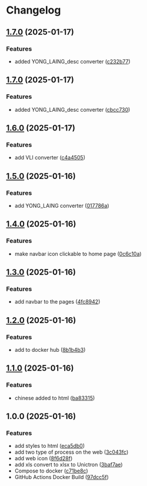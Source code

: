 # Changelog

## [1.7.0](https://github.com/wulukewu/shipping-converter/compare/v1.6.0...v1.7.0) (2025-01-17)


### Features

* added YONG_LAING_desc converter ([c232b77](https://github.com/wulukewu/shipping-converter/commit/c232b77bc1c93ebd3b9a1918e7d053da63c80539))

## [1.7.0](https://github.com/wulukewu/shipping-converter/compare/v1.6.0...v1.7.0) (2025-01-17)


### Features

* added YONG_LAING_desc converter ([cbcc730](https://github.com/wulukewu/shipping-converter/commit/cbcc730baae6beb59386df6a74d2e91c6923172d))

## [1.6.0](https://github.com/wulukewu/shipping-converter/compare/v1.5.0...v1.6.0) (2025-01-17)


### Features

* add VLI converter ([c4a4505](https://github.com/wulukewu/shipping-converter/commit/c4a4505e680339e52bb16015168f732d2fcb2276))

## [1.5.0](https://github.com/wulukewu/shipping-converter/compare/v1.4.0...v1.5.0) (2025-01-16)


### Features

* add YONG_LAING converter ([017786a](https://github.com/wulukewu/shipping-converter/commit/017786aa2df80d539ef726ac8295fefaed2958e3))

## [1.4.0](https://github.com/wulukewu/shipping-converter/compare/v1.3.0...v1.4.0) (2025-01-16)


### Features

* make navbar icon clickable to home page ([0c6c10a](https://github.com/wulukewu/shipping-converter/commit/0c6c10a043e696aa27a2167b969b57a580de0ff2))

## [1.3.0](https://github.com/wulukewu/shipping-converter/compare/v1.2.0...v1.3.0) (2025-01-16)


### Features

* add navbar to the pages ([4fc8942](https://github.com/wulukewu/shipping-converter/commit/4fc89428266996ea76c400b51f79456c3ea76d2f))

## [1.2.0](https://github.com/wulukewu/shipping-converter/compare/v1.1.0...v1.2.0) (2025-01-16)


### Features

* add to docker hub ([8b1b4b3](https://github.com/wulukewu/shipping-converter/commit/8b1b4b33c41df3f09675656ba97815f02875ea89))

## [1.1.0](https://github.com/wulukewu/shipping-converter/compare/v1.0.0...v1.1.0) (2025-01-16)


### Features

* chinese added to html ([ba83315](https://github.com/wulukewu/shipping-converter/commit/ba83315ebda09e76d896381506336ef1464de6fe))

## 1.0.0 (2025-01-16)


### Features

* add styles to html ([eca5db0](https://github.com/wulukewu/shipping-converter/commit/eca5db057642e15fdf168399520eae61b1adfc2a))
* add two type of process on the web ([3c043fc](https://github.com/wulukewu/shipping-converter/commit/3c043fc82cada6fdd2a92670b267385816110de7))
* add web icon ([8f6d28f](https://github.com/wulukewu/shipping-converter/commit/8f6d28f555caedcb5537b475f4e776a20397c9b6))
* add xls convert to xlsx to Unictron ([3baf7ae](https://github.com/wulukewu/shipping-converter/commit/3baf7aef906b89c01f47c74d80d5daae62d3b618))
* Compose to docker ([c71be8c](https://github.com/wulukewu/shipping-converter/commit/c71be8cc96633140b5360234894878eb85db71d1))
* GitHub Actions Docker Build ([97dcc5f](https://github.com/wulukewu/shipping-converter/commit/97dcc5fe7a3198b904d134d479972030ef098ece))
